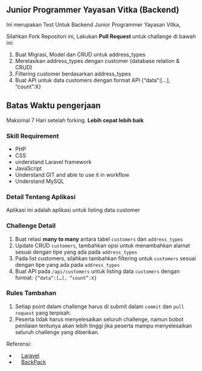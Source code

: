 ## Junior Programmer Yayasan Vitka (Backend)
Ini merupakan Test Untuk Backend Junior Programmer Yayasan Vitka,

Silahkan Fork Repositori ini,
Lakukan <strong>Pull Request </strong> untuk challange di bawah ini:
1. Buat Migrasi, Model dan CRUD untuk address_types
2. Merelasikan address_types dengan customer (database relation & CRUD)
3. Filtering customer berdasarkan address_types
4. Buat API untuk data customers dengan format API {“data”:[…], “count”:X}

## Batas Waktu pengerjaan
Maksimal 7 Hari setelah forking. **Lebih cepat lebih baik**

### Skill Requirement
- PHP
- CSS
- understand Laravel framework
- JavaScript
- Understand GIT and able to use it in workflow
- Understand MySQL

### Detail Tentang Aplikasi
Aplikasi ini adalah aplikasi untuk listing data customer

### Challenge Detail

1. Buat relasi **many to many** antara tabel `customers` dan `address_types`
2. Update CRUD `customers`, tambahkan opsi untuk menambahkan alamat sesuai dengan tipe yang ada pada `address_types`
3. Pada list customers, silahkan tambahkan filtering untuk `customers` sesuai dengan tipe yang ada pada `address_types`
4. Buat API pada `/api/customers` untuk listing data `customers` dengan format: `{“data”:[…], “count”:X}`

### Rules Tambahan
1. Setiap point dalam challenge harus di submit dalam `commit` dan `pull request` yang terpisah.
2. Peserta tidak harus menyelesaikan seluruh challenge, namun bobot penilaian tentunya akan lebih tinggi jika peserta mampu menyelesaikan seluruh challenge yang diberikan.

Referensi:
- <img src="https://avatars3.githubusercontent.com/u/958072?s=200&v=4" width="12px"></img> [Laravel](https://laravel.com/docs/7.x)
- <img src="https://avatars0.githubusercontent.com/u/15017015?s=200&v=4" width="12px"></img> [BackPack](https://backpackforlaravel.com/docs)
